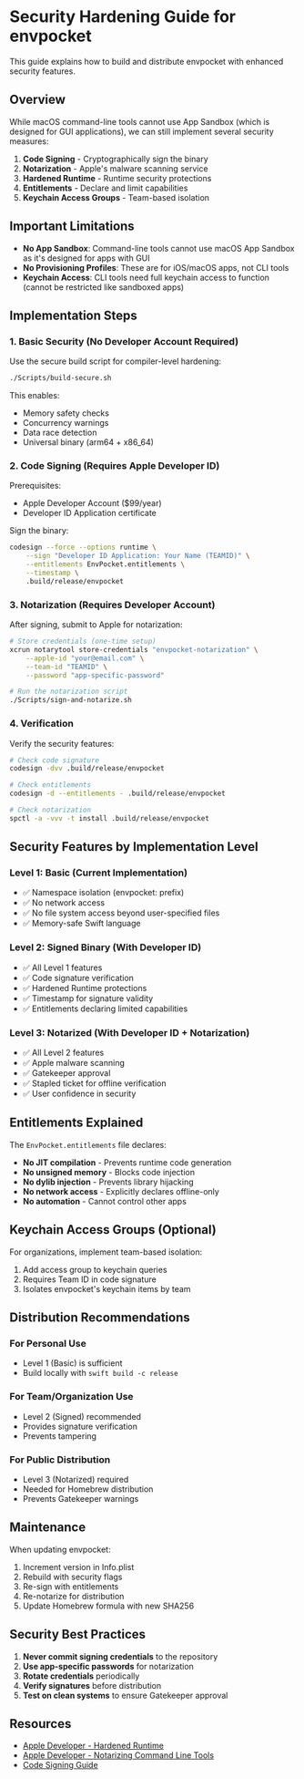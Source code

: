 # Security Hardening Guide for envpocket

This guide explains how to build and distribute envpocket with enhanced security features.

## Overview

While macOS command-line tools cannot use App Sandbox (which is designed for GUI applications), we can still implement several security measures:

1. **Code Signing** - Cryptographically sign the binary
2. **Notarization** - Apple's malware scanning service  
3. **Hardened Runtime** - Runtime security protections
4. **Entitlements** - Declare and limit capabilities
5. **Keychain Access Groups** - Team-based isolation

## Important Limitations

- **No App Sandbox**: Command-line tools cannot use macOS App Sandbox as it's designed for apps with GUI
- **No Provisioning Profiles**: These are for iOS/macOS apps, not CLI tools
- **Keychain Access**: CLI tools need full keychain access to function (cannot be restricted like sandboxed apps)

## Implementation Steps

### 1. Basic Security (No Developer Account Required)

Use the secure build script for compiler-level hardening:

```bash
./Scripts/build-secure.sh
```

This enables:
- Memory safety checks
- Concurrency warnings
- Data race detection
- Universal binary (arm64 + x86_64)

### 2. Code Signing (Requires Apple Developer ID)

Prerequisites:
- Apple Developer Account ($99/year)
- Developer ID Application certificate

Sign the binary:
```bash
codesign --force --options runtime \
    --sign "Developer ID Application: Your Name (TEAMID)" \
    --entitlements EnvPocket.entitlements \
    --timestamp \
    .build/release/envpocket
```

### 3. Notarization (Requires Developer Account)

After signing, submit to Apple for notarization:

```bash
# Store credentials (one-time setup)
xcrun notarytool store-credentials "envpocket-notarization" \
    --apple-id "your@email.com" \
    --team-id "TEAMID" \
    --password "app-specific-password"

# Run the notarization script
./Scripts/sign-and-notarize.sh
```

### 4. Verification

Verify the security features:

```bash
# Check code signature
codesign -dvv .build/release/envpocket

# Check entitlements
codesign -d --entitlements - .build/release/envpocket

# Check notarization
spctl -a -vvv -t install .build/release/envpocket
```

## Security Features by Implementation Level

### Level 1: Basic (Current Implementation)
- ✅ Namespace isolation (envpocket: prefix)
- ✅ No network access
- ✅ No file system access beyond user-specified files
- ✅ Memory-safe Swift language

### Level 2: Signed Binary (With Developer ID)
- ✅ All Level 1 features
- ✅ Code signature verification
- ✅ Hardened Runtime protections
- ✅ Timestamp for signature validity
- ✅ Entitlements declaring limited capabilities

### Level 3: Notarized (With Developer ID + Notarization)
- ✅ All Level 2 features
- ✅ Apple malware scanning
- ✅ Gatekeeper approval
- ✅ Stapled ticket for offline verification
- ✅ User confidence in security

## Entitlements Explained

The `EnvPocket.entitlements` file declares:

- **No JIT compilation** - Prevents runtime code generation
- **No unsigned memory** - Blocks code injection
- **No dylib injection** - Prevents library hijacking
- **No network access** - Explicitly declares offline-only
- **No automation** - Cannot control other apps

## Keychain Access Groups (Optional)

For organizations, implement team-based isolation:

1. Add access group to keychain queries
2. Requires Team ID in code signature
3. Isolates envpocket's keychain items by team

## Distribution Recommendations

### For Personal Use
- Level 1 (Basic) is sufficient
- Build locally with `swift build -c release`

### For Team/Organization Use  
- Level 2 (Signed) recommended
- Provides signature verification
- Prevents tampering

### For Public Distribution
- Level 3 (Notarized) required
- Needed for Homebrew distribution
- Prevents Gatekeeper warnings

## Maintenance

When updating envpocket:

1. Increment version in Info.plist
2. Rebuild with security flags
3. Re-sign with entitlements
4. Re-notarize for distribution
5. Update Homebrew formula with new SHA256

## Security Best Practices

1. **Never commit signing credentials** to the repository
2. **Use app-specific passwords** for notarization
3. **Rotate credentials** periodically
4. **Verify signatures** before distribution
5. **Test on clean systems** to ensure Gatekeeper approval

## Resources

- [Apple Developer - Hardened Runtime](https://developer.apple.com/documentation/security/hardened_runtime)
- [Apple Developer - Notarizing Command Line Tools](https://developer.apple.com/documentation/security/notarizing_macos_software_before_distribution)
- [Code Signing Guide](https://developer.apple.com/library/archive/documentation/Security/Conceptual/CodeSigningGuide/)